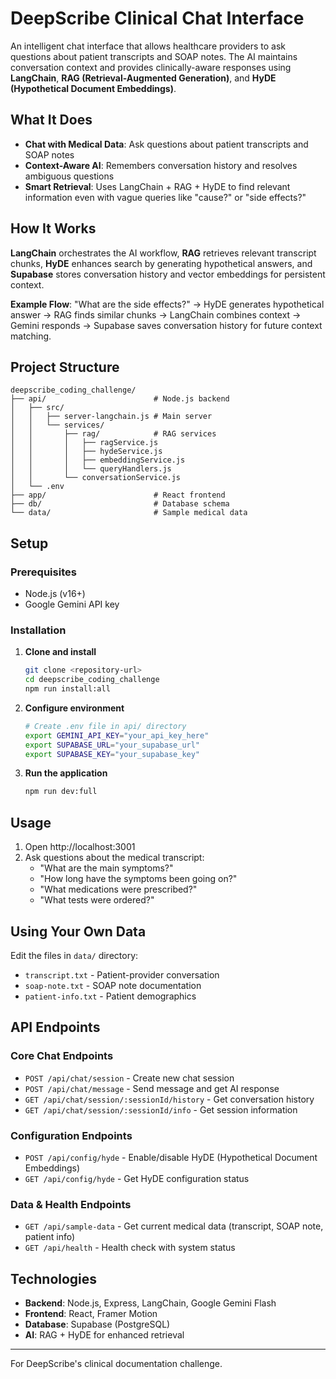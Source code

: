 # DeepScribe Clinical Chat Interface

An intelligent chat interface that allows healthcare providers to ask questions about patient transcripts and SOAP notes. The AI maintains conversation context and provides clinically-aware responses using **LangChain**, **RAG (Retrieval-Augmented Generation)**, and **HyDE (Hypothetical Document Embeddings)**.

## What It Does

- **Chat with Medical Data**: Ask questions about patient transcripts and SOAP notes
- **Context-Aware AI**: Remembers conversation history and resolves ambiguous questions
- **Smart Retrieval**: Uses LangChain + RAG + HyDE to find relevant information even with vague queries like "cause?" or "side effects?"

## How It Works

**LangChain** orchestrates the AI workflow, **RAG** retrieves relevant transcript chunks, **HyDE** enhances search by generating hypothetical answers, and **Supabase** stores conversation history and vector embeddings for persistent context.

**Example Flow**: "What are the side effects?" → HyDE generates hypothetical answer → RAG finds similar chunks → LangChain combines context → Gemini responds → Supabase saves conversation history for future context matching.

## Project Structure
```
deepscribe_coding_challenge/
├── api/                        # Node.js backend
│   ├── src/
│   │   ├── server-langchain.js # Main server
│   │   └── services/
│   │       ├── rag/            # RAG services
│   │       │   ├── ragService.js
│   │       │   ├── hydeService.js
│   │       │   ├── embeddingService.js
│   │       │   └── queryHandlers.js
│   │       └── conversationService.js
│   └── .env
├── app/                        # React frontend
├── db/                         # Database schema
└── data/                       # Sample medical data
```

## Setup

### Prerequisites
- Node.js (v16+)
- Google Gemini API key

### Installation

1. **Clone and install**
   ```bash
   git clone <repository-url>
   cd deepscribe_coding_challenge
   npm run install:all
   ```

2. **Configure environment**
   ```bash
   # Create .env file in api/ directory
   export GEMINI_API_KEY="your_api_key_here" 
   export SUPABASE_URL="your_supabase_url" 
   export SUPABASE_KEY="your_supabase_key" 
   ```

3. **Run the application**
   ```bash
   npm run dev:full
   ```

## Usage

1. Open http://localhost:3001
2. Ask questions about the medical transcript:
   - "What are the main symptoms?"
   - "How long have the symptoms been going on?"
   - "What medications were prescribed?"
   - "What tests were ordered?"

## Using Your Own Data

Edit the files in `data/` directory:
- `transcript.txt` - Patient-provider conversation
- `soap-note.txt` - SOAP note documentation
- `patient-info.txt` - Patient demographics

## API Endpoints

### Core Chat Endpoints
- `POST /api/chat/session` - Create new chat session
- `POST /api/chat/message` - Send message and get AI response
- `GET /api/chat/session/:sessionId/history` - Get conversation history
- `GET /api/chat/session/:sessionId/info` - Get session information

### Configuration Endpoints
- `POST /api/config/hyde` - Enable/disable HyDE (Hypothetical Document Embeddings)
- `GET /api/config/hyde` - Get HyDE configuration status

### Data & Health Endpoints
- `GET /api/sample-data` - Get current medical data (transcript, SOAP note, patient info)
- `GET /api/health` - Health check with system status

## Technologies

- **Backend**: Node.js, Express, LangChain, Google Gemini Flash
- **Frontend**: React, Framer Motion
- **Database**: Supabase (PostgreSQL)
- **AI**: RAG + HyDE for enhanced retrieval

---

For DeepScribe's clinical documentation challenge.
